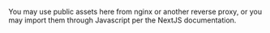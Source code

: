 You may use public assets here from nginx or another reverse proxy, or you may import them through Javascript per the NextJS documentation.
